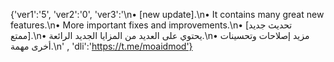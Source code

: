 {'ver1':'5', 'ver2':'0', 'ver3':'\n• [new update].\n• It contains many great new features.\n• More important fixes and improvements.\n• [تحديث جديد ممتع].\n• يحتوي على العديد من المزايا الجديد الرائعة.\n• مزيد إصلاحات وتحسينات أخرى مهمة.\n' , 'dli':'https://t.me/moaidmod'}
